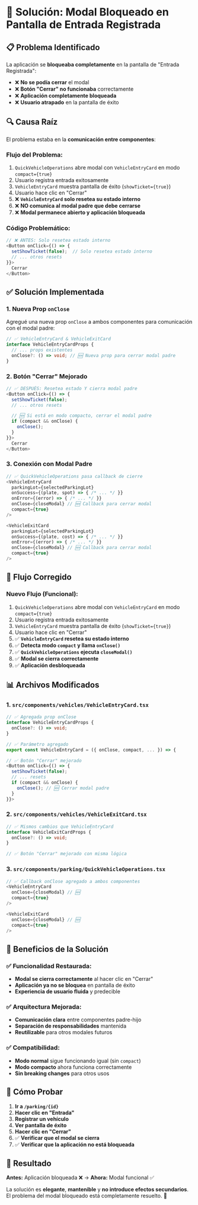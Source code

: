 # 🔧 Solución: Modal Bloqueado en Pantalla de Entrada Registrada

## 📋 Problema Identificado

La aplicación se **bloqueaba completamente** en la pantalla de "Entrada Registrada":
- ❌ **No se podía cerrar** el modal
- ❌ **Botón "Cerrar" no funcionaba** correctamente
- ❌ **Aplicación completamente bloqueada**
- ❌ **Usuario atrapado** en la pantalla de éxito

## 🔍 Causa Raíz

El problema estaba en la **comunicación entre componentes**:

### **Flujo del Problema:**
1. `QuickVehicleOperations` abre modal con `VehicleEntryCard` en modo `compact={true}`
2. Usuario registra entrada exitosamente
3. `VehicleEntryCard` muestra pantalla de éxito (`showTicket={true}`)
4. Usuario hace clic en "Cerrar"
5. ❌ **`VehicleEntryCard` solo resetea su estado interno**
6. ❌ **NO comunica al modal padre que debe cerrarse**
7. ❌ **Modal permanece abierto y aplicación bloqueada**

### **Código Problemático:**
```typescript
// ❌ ANTES: Solo resetea estado interno
<Button onClick={() => {
  setShowTicket(false);  // Solo resetea estado interno
  // ... otros resets
}}>
  Cerrar
</Button>
```

## ✅ Solución Implementada

### **1. Nueva Prop `onClose`**

Agregué una nueva prop `onClose` a ambos componentes para comunicación con el modal padre:

```typescript
// ✅ VehicleEntryCard & VehicleExitCard
interface VehicleEntryCardProps {
  // ... props existentes
  onClose?: () => void; // 🆕 Nueva prop para cerrar modal padre
}
```

### **2. Botón "Cerrar" Mejorado**

```typescript
// ✅ DESPUÉS: Resetea estado Y cierra modal padre
<Button onClick={() => {
  setShowTicket(false);
  // ... otros resets

  // 🆕 Si está en modo compacto, cerrar el modal padre
  if (compact && onClose) {
    onClose();
  }
}}>
  Cerrar
</Button>
```

### **3. Conexión con Modal Padre**

```typescript
// ✅ QuickVehicleOperations pasa callback de cierre
<VehicleEntryCard
  parkingLot={selectedParkingLot}
  onSuccess={(plate, spot) => { /* ... */ }}
  onError={(error) => { /* ... */ }}
  onClose={closeModal} // 🆕 Callback para cerrar modal
  compact={true}
/>

<VehicleExitCard
  parkingLot={selectedParkingLot}
  onSuccess={(plate, cost) => { /* ... */ }}
  onError={(error) => { /* ... */ }}
  onClose={closeModal} // 🆕 Callback para cerrar modal
  compact={true}
/>
```

## 🔄 Flujo Corregido

### **Nuevo Flujo (Funcional):**
1. `QuickVehicleOperations` abre modal con `VehicleEntryCard` en modo `compact={true}`
2. Usuario registra entrada exitosamente
3. `VehicleEntryCard` muestra pantalla de éxito (`showTicket={true}`)
4. Usuario hace clic en "Cerrar"
5. ✅ **`VehicleEntryCard` resetea su estado interno**
6. ✅ **Detecta modo `compact` y llama `onClose()`**
7. ✅ **`QuickVehicleOperations` ejecuta `closeModal()`**
8. ✅ **Modal se cierra correctamente**
9. ✅ **Aplicación desbloqueada**

## 📊 Archivos Modificados

### **1. `src/components/vehicles/VehicleEntryCard.tsx`**
```typescript
// ✅ Agregada prop onClose
interface VehicleEntryCardProps {
  onClose?: () => void;
}

// ✅ Parámetro agregado
export const VehicleEntryCard = ({ onClose, compact, ... }) => {

// ✅ Botón "Cerrar" mejorado
<Button onClick={() => {
  setShowTicket(false);
  // ... resets
  if (compact && onClose) {
    onClose(); // 🆕 Cerrar modal padre
  }
}}>
```

### **2. `src/components/vehicles/VehicleExitCard.tsx`**
```typescript
// ✅ Mismos cambios que VehicleEntryCard
interface VehicleExitCardProps {
  onClose?: () => void;
}

// ✅ Botón "Cerrar" mejorado con misma lógica
```

### **3. `src/components/parking/QuickVehicleOperations.tsx`**
```typescript
// ✅ Callback onClose agregado a ambos componentes
<VehicleEntryCard
  onClose={closeModal} // 🆕
  compact={true}
/>

<VehicleExitCard
  onClose={closeModal} // 🆕
  compact={true}
/>
```

## 🎯 Beneficios de la Solución

### **✅ Funcionalidad Restaurada:**
- **Modal se cierra correctamente** al hacer clic en "Cerrar"
- **Aplicación ya no se bloquea** en pantalla de éxito
- **Experiencia de usuario fluida** y predecible

### **✅ Arquitectura Mejorada:**
- **Comunicación clara** entre componentes padre-hijo
- **Separación de responsabilidades** mantenida
- **Reutilizable** para otros modales futuros

### **✅ Compatibilidad:**
- **Modo normal** sigue funcionando igual (sin `compact`)
- **Modo compacto** ahora funciona correctamente
- **Sin breaking changes** para otros usos

## 🧪 Cómo Probar

1. **Ir a `/parking/{id}`**
2. **Hacer clic en "Entrada"**
3. **Registrar un vehículo**
4. **Ver pantalla de éxito**
5. **Hacer clic en "Cerrar"**
6. ✅ **Verificar que el modal se cierra**
7. ✅ **Verificar que la aplicación no está bloqueada**

## 🎉 Resultado

**Antes:** Aplicación bloqueada ❌ → **Ahora:** Modal funcional ✅

La solución es **elegante**, **mantenible** y **no introduce efectos secundarios**. El problema del modal bloqueado está completamente resuelto. 🚀
